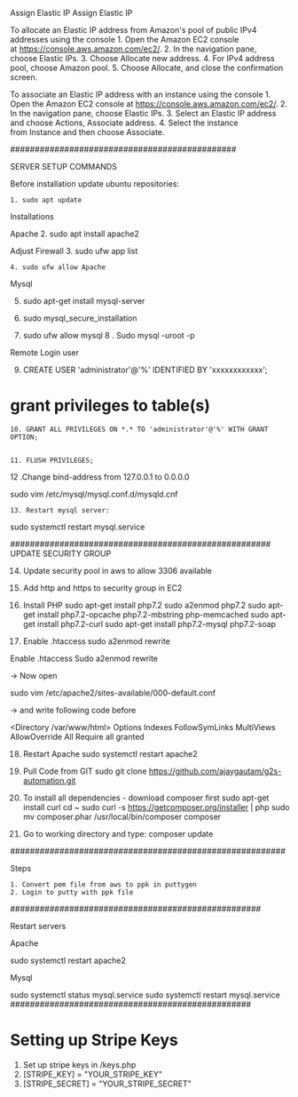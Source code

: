 Assign Elastic IP
Assign Elastic IP

To allocate an Elastic IP address from Amazon's pool of public IPv4 addresses using the console
	1. Open the Amazon EC2 console at https://console.aws.amazon.com/ec2/.
	2. In the navigation pane, choose Elastic IPs.
	3. Choose Allocate new address.
	4. For IPv4 address pool, choose Amazon pool.
	5. Choose Allocate, and close the confirmation screen.


To associate an Elastic IP address with an instance using the console
	1. Open the Amazon EC2 console at https://console.aws.amazon.com/ec2/.
	2. In the navigation pane, choose Elastic IPs.
	3. Select an Elastic IP address and choose Actions, Associate address.
	4. Select the instance from Instance and then choose Associate.

##############################################

SERVER SETUP COMMANDS

Before installation update ubuntu repositories:

	1. sudo apt update


Installations

Apache
	2. sudo apt install apache2

Adjust Firewall
	3. sudo ufw app list

	4. sudo ufw allow Apache

Mysql

 5. sudo apt-get install mysql-server

 6. sudo mysql_secure_installation

 7. sudo ufw allow mysql
 8 . Sudo mysql -uroot -p

    



Remote Login user

9. CREATE USER 'administrator'@'%' IDENTIFIED BY 'xxxxxxxxxxxx';

# grant privileges to table(s)
	10. GRANT ALL PRIVILEGES ON *.* TO 'administrator'@'%' WITH GRANT OPTION;


	11. FLUSH PRIVILEGES; 





12 .Change bind-address from 127.0.0.1 to 0.0.0.0
 
sudo vim  /etc/mysql/mysql.conf.d/mysqld.cnf

	13. Restart mysql server:

sudo systemctl restart mysql.service

#####################################################
UPDATE SECURITY GROUP

14. Update security pool in aws to allow 3306 available
15. Add http and https to security group in EC2 

16. Install PHP
sudo apt-get install php7.2
sudo a2enmod php7.2
sudo apt-get install php7.2-opcache php7.2-mbstring php-memcached
sudo apt-get install php7.2-curl
sudo apt-get install php7.2-mysql php7.2-soap


17. Enable .htaccess
sudo a2enmod rewrite


Enable .htaccess
Sudo a2enmod rewrite

-> Now open

sudo vim /etc/apache2/sites-available/000-default.conf

-> and write following code before </VirtualHost>

<Directory /var/www/html>
        Options Indexes FollowSymLinks MultiViews
        AllowOverride All
        Require all granted
</Directory>

18. Restart Apache
sudo systemctl restart apache2


19. Pull Code from GIT
 sudo git clone https://github.com/ajaygautam/g2s-automation.git

 20. To install all dependencies -  download composer first
    sudo apt-get install curl
    cd ~
    sudo curl -s https://getcomposer.org/installer | php
    sudo mv composer.phar /usr/local/bin/composer
    composer

21. Go to working directory and type:
    composer update


########################################################

Steps 

	1. Convert pem file from aws to ppk in puttygen
	2. Login to putty with ppk file
###################################################


Restart servers

Apache

sudo systemctl restart apache2

Mysql

sudo systemctl status mysql.service
sudo systemctl restart mysql.service
#################################################

# Setting up Stripe Keys

1. Set up stripe keys in /keys.php
2.  [STRIPE_KEY] = "YOUR_STRIPE_KEY"
3.  [STRIPE_SECRET] = "YOUR_STRIPE_SECRET"










